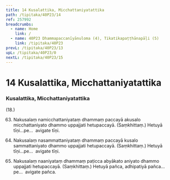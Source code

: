 ```yaml
---
title: 14 Kusalattika, Micchattaniyatattika
path: /tipitaka/40P23/14
ref: 257992
breadcrumbs:
  - name: Home
    link: /
  - name: 40P23 Dhammapaccanīyānuloma (4), Tikatikapaṭṭhānapāḷi (5)
    link: /tipitaka/40P23
prevL: /tipitaka/40P23/13
upL: /tipitaka/40P23/0
nextL: /tipitaka/40P23/15
---
```


# 14 Kusalattika, Micchattaniyatattika

### Kusalattika, Micchattaniyatattika

(18.)

63. Nakusalaṃ namicchattaniyataṃ dhammaṃ paccayā akusalo micchattaniyato dhammo uppajjati hetupaccayā. (Saṃkhittaṃ.) Hetuyā tīṇi…pe…  avigate tīṇi.

64. Nakusalaṃ nasammattaniyataṃ dhammaṃ paccayā kusalo sammattaniyato dhammo uppajjati hetupaccayā. (Saṃkhittaṃ.) Hetuyā tīṇi…pe…  avigate tīṇi.

65. Nakusalaṃ naaniyataṃ dhammaṃ paṭicca abyākato aniyato dhammo uppajjati hetupaccayā. (Saṃkhittaṃ.) Hetuyā pañca, adhipatiyā pañca…pe…  avigate pañca.


